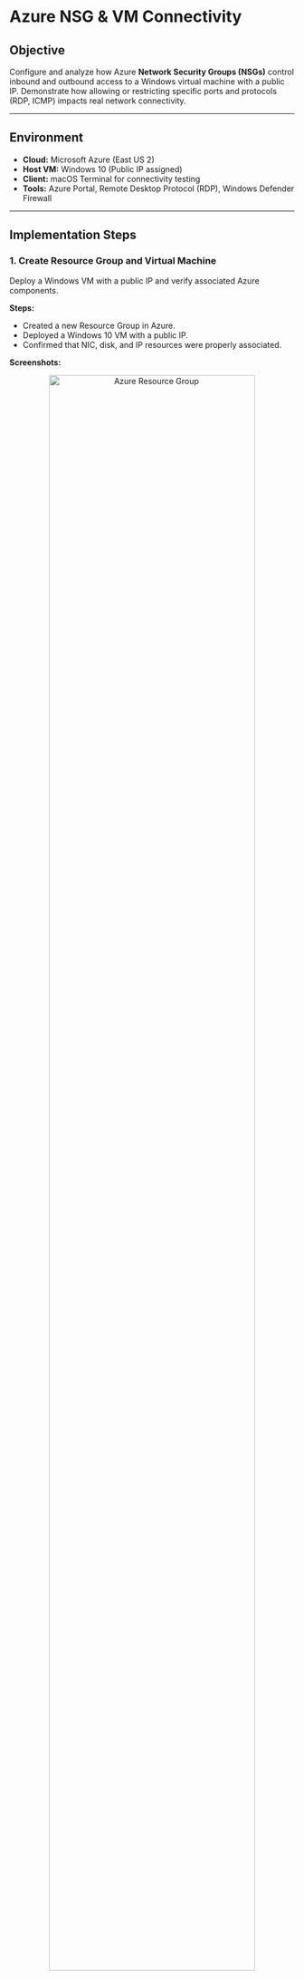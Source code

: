 # Azure NSG & VM Connectivity

## Objective
Configure and analyze how Azure **Network Security Groups (NSGs)** control inbound and outbound access to a Windows virtual machine with a public IP. Demonstrate how allowing or restricting specific ports and protocols (RDP, ICMP) impacts real network connectivity.

---

## Environment
- **Cloud:** Microsoft Azure (East US 2)  
- **Host VM:** Windows 10 (Public IP assigned)  
- **Client:** macOS Terminal for connectivity testing  
- **Tools:** Azure Portal, Remote Desktop Protocol (RDP), Windows Defender Firewall  

---

## Implementation Steps

### 1. Create Resource Group and Virtual Machine
Deploy a Windows VM with a public IP and verify associated Azure components.

**Steps:**
- Created a new Resource Group in Azure.
- Deployed a Windows 10 VM with a public IP.
- Confirmed that NIC, disk, and IP resources were properly associated.

**Screenshots:**
<p align="center">
  <img src="./screenshots/Resource_Groups.png" alt="Azure Resource Group" width="85%">
</p>

<p align="center">
  <img src="./screenshots/Info.png" alt="VM Information" width="85%">
</p>

---

### 2. Connect via RDP
Verify remote access to the VM using Remote Desktop Protocol.

**Steps:**
- Connected to the VM via RDP using its public IP.
- Verified successful login and remote access functionality.

**Screenshot:**
<p align="center">
  <img src="./screenshots/VM_connected_via_RDP.png" alt="VM Connected via RDP" width="85%">
</p>

---

### 3. Windows Firewall (for Isolation)
Temporarily disable the Windows Firewall to focus on NSG-level traffic filtering.

**Steps:**
- Opened Windows Defender Firewall settings.
- Disabled all profiles (Domain, Private, Public) to prevent OS-level filtering.

**Screenshots:**
<p align="center">
  <img src="./screenshots/wf.msc.png" alt="Windows Firewall Configuration" width="85%">
</p>

<p align="center">
  <img src="./screenshots/Turned_OFF_Windows_Defender.png" alt="Windows Firewall Turned Off" width="85%">
</p>

---

### 4. Configure NSG to Allow Only RDP
Allow only Remote Desktop (TCP 3389) and deny all other inbound traffic.

**Steps:**
- Created an inbound NSG rule for TCP port 3389.
- Verified that other ports and protocols remained blocked.

**Screenshot:**
<p align="center">
  <img src="./screenshots/NSG_Allowing_RDP.png" alt="NSG Rule Allowing RDP" width="85%">
</p>

---

### 5. Test ICMP Connectivity (Before Rule)
Validate default NSG behavior by testing ICMP before adding any rule.

**Command:**
```bash
ping <your_vm_public_ip>
```

**Observation:**  
Ping requests timed out as expected due to the absence of an ICMP rule.

**Screenshot:**
<p align="center">
  <img src="./screenshots/TestingICMPBeforeFirewallUpdate.png" alt="ICMP Test Before Rule Creation" width="85%">
</p>

---

### 6. Add ICMPv4 Inbound Rule
Permit ICMP traffic and verify successful connectivity.

**Steps:**
- Created an inbound rule allowing ICMPv4.
- Retested using the macOS terminal and confirmed ping success.

**Screenshots:**
<p align="center">
  <img src="./screenshots/ICMPAfterFirewallUpdate.png" alt="ICMP Allowed After Rule Update" width="85%">
</p>

<p align="center">
  <img src="./screenshots/Allow_ICMP_inbound.png" alt="ICMP Inbound Rule Created" width="85%">
</p>

<p align="center">
  <img src="./screenshots/ICMPRuleCreated.png" alt="ICMP Rule Creation Confirmation" width="85%">
</p>

---

### 7. Honeypot Simulation
Demonstrate the security implications of overly permissive rules.

**Steps:**
- Created a rule named “AllowingEveryInbound” that allowed all inbound traffic.
- Observed potential exposure and discussed risks of misconfiguration.

**Screenshots:**
<p align="center">
  <img src="./screenshots/Allowing_Every_Traffic_Honeypot.png" alt="Permissive Inbound Rule (Honeypot)" width="85%">
</p>

---

## Results

| Scenario                | Expected Outcome                                 |
|-------------------------|---------------------------------------------------|
| Only RDP allowed        | Only port 3389 reachable; ICMP blocked           |
| ICMP rule added         | Ping responses successful                        |
| All inbound allowed     | All traffic permitted; significantly increased attack surface |

---

## Key Learnings
- **NSGs** function as virtual firewalls at the **NIC** or **subnet** level, operating independently of the operating system’s firewall.  
- **Rule priority** determines evaluation order (lower number = higher precedence).  
- Allowing **ICMP** provides a quick way to verify rule effectiveness, while allowing all inbound traffic should be avoided except in controlled testing environments.  

---

## Skills Demonstrated
- Configured and validated **Azure Network Security Groups (NSGs)** to manage inbound and outbound network access.  
- Applied a **structured testing methodology** — baseline establishment, configuration change, and validation.  
- Demonstrated understanding of **cloud-based network security principles**, secure configuration, and controlled exposure analysis.
